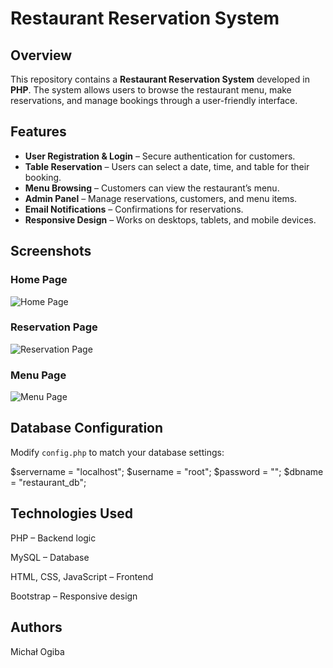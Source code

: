 # Restaurant Reservation System

## Overview

This repository contains a **Restaurant Reservation System** developed in **PHP**. The system allows users to browse the restaurant menu, make reservations, and manage bookings through a user-friendly interface.

## Features

- **User Registration & Login** – Secure authentication for customers.
- **Table Reservation** – Users can select a date, time, and table for their booking.
- **Menu Browsing** – Customers can view the restaurant’s menu.
- **Admin Panel** – Manage reservations, customers, and menu items.
- **Email Notifications** – Confirmations for reservations.
- **Responsive Design** – Works on desktops, tablets, and mobile devices.

## Screenshots

### Home Page  
![Home Page](path/to/homepage.png)

### Reservation Page  
![Reservation Page](path/to/reservation.png)

### Menu Page  
![Menu Page](path/to/menu.png)

## Database Configuration

Modify `config.php` to match your database settings:

$servername = "localhost";
$username = "root";
$password = "";
$dbname = "restaurant_db";



## Technologies Used

PHP – Backend logic

MySQL – Database

HTML, CSS, JavaScript – Frontend

Bootstrap – Responsive design

## Authors

Michał Ogiba

